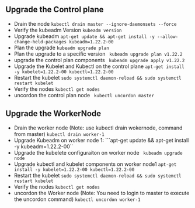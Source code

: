 ## Upgrade the Control plane
* Drain the node
```kubectl drain master --ignore-daemonsets --force```
* Verify the kubeadm Version
```kubeadm version```
* Upgrade kubeadm
```apt-get update && apt-get install -y --allow-change-held-packages kubeadm=1.22.2-00 ```
* Plan the upgrade
```kubeadm upgrade plan ```
* Plan the upgrade to a specific version
``` kubeadm upgrade plan v1.22.2```
* upgrade the control plan components 
``` kubeadm upgrade apply v1.22.2```
* Upgrade the Kubelet and Kubectl on the control plane
``` apt-get install -y kubelet=1.22.2-00 kubectl=1.22.2-00 ```
* Restart the kubelet
``` sudo systemctl daemon-reload && sudo systemctl restart kubelet ```
* Verify the nodes
``` kubectl get nodes ```
* uncordon the control plan node 
``` kubectl uncordon master```


## Upgrade the WorkerNode
* Drain the worker node  (Note: use kubectl drain wokernode, command from master)
```kubectl drain worker-1```
* Upgrade Kubeadm on worker node 1:
```apt-get update && apt-get install -y kubeadm=1.22.2-00``
* Upgrade the kubelete configuraiton on worker node
``` kubeadm upgrade node```
* Upgrade kubectl and kubelet components on worker node1
```apt-get install -y kubelet=1.22.2-00 kubectl=1.22.2-00```
* Restart the kubelet
``` sudo systemctl daemon-reload && sudo systemctl restart kubelet ```
* Verify the nodes
``` kubectl get nodes ```
* uncordon the Worker node (Note: You need to login to master to execute the uncordon command) 
``` kubectl uncordon worker-1 ```
